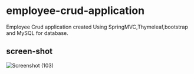 # employee-crud-application
Employee Crud application created Using SpringMVC,Thymeleaf,bootstrap and MySQL for database. 

## screen-shot

![Screenshot (103)](https://github.com/gokulz/employee-crud-application/assets/75795509/2e4eedf7-66d7-4fcd-b6ea-0d8ec34debbd)

